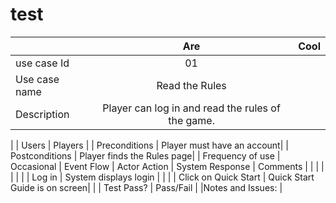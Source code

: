 # test

|               | Are           | Cool  |
| ------------- |:-------------:| -----:|
| use case Id   | 01                                                 |
| Use case name | Read the Rules                                     |
| Description   | Player can log in and read the rules of the game.  |
| 
| Users            | Players                    |
| Preconditions    | Player must have an account|
| Postconditions   | Player finds the Rules page|
| Frequency of use | Occasional
| Event Flow       | Actor Action               | System Response               | Comments         |
|                  |                            |                               |                  |
|                  | Log in                     | System displays login         |                  |
|                  | Click on Quick Start       | Quick Start Guide is on screen|                  |
| Test Pass?       | Pass/Fail                  |
|Notes and Issues: |                           
